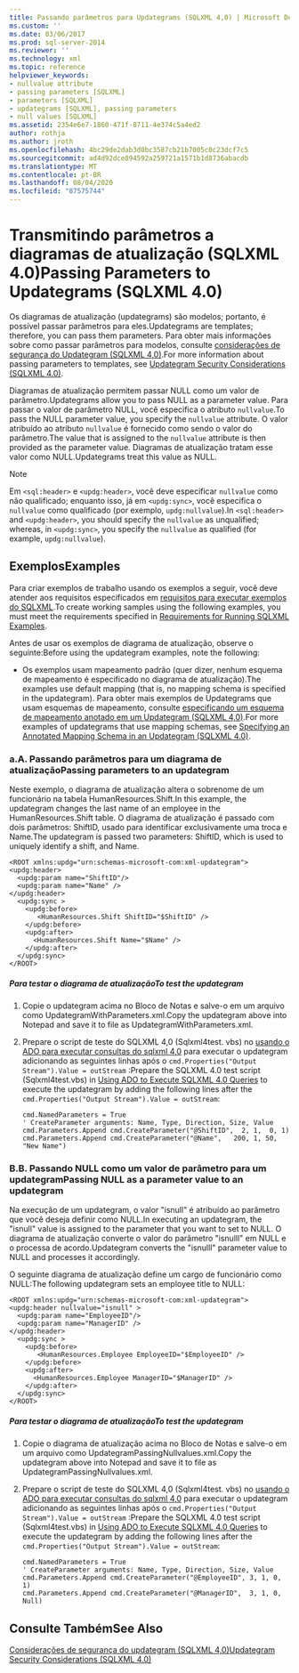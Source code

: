 ```yaml
---
title: Passando parâmetros para Updategrams (SQLXML 4,0) | Microsoft Docs
ms.custom: ''
ms.date: 03/06/2017
ms.prod: sql-server-2014
ms.reviewer: ''
ms.technology: xml
ms.topic: reference
helpviewer_keywords:
- nullvalue attribute
- passing parameters [SQLXML]
- parameters [SQLXML]
- updategrams [SQLXML], passing parameters
- null values [SQLXML]
ms.assetid: 2354e6e7-1860-471f-8711-4e374c5a4ed2
author: rothja
ms.author: jroth
ms.openlocfilehash: 4bc29de2dab3d0bc3587cb21b7005c0c23dcf7c5
ms.sourcegitcommit: ad4d92dce894592a259721a1571b1d8736abacdb
ms.translationtype: MT
ms.contentlocale: pt-BR
ms.lasthandoff: 08/04/2020
ms.locfileid: "87575744"
---
```

# <a name="passing-parameters-to-updategrams-sqlxml-40"></a><span data-ttu-id="c653d-102">Transmitindo parâmetros a diagramas de atualização (SQLXML 4.0)</span><span class="sxs-lookup"><span data-stu-id="c653d-102">Passing Parameters to Updategrams (SQLXML 4.0)</span></span>
  <span data-ttu-id="c653d-103">Os diagramas de atualização (updategrams) são modelos; portanto, é possível passar parâmetros para eles.</span><span class="sxs-lookup"><span data-stu-id="c653d-103">Updategrams are templates; therefore, you can pass them parameters.</span></span> <span data-ttu-id="c653d-104">Para obter mais informações sobre como passar parâmetros para modelos, consulte [considerações de segurança do Updategram &#40;SQLXML 4,0&#41;](../security/updategram-security-considerations-sqlxml-4-0.md).</span><span class="sxs-lookup"><span data-stu-id="c653d-104">For more information about passing parameters to templates, see [Updategram Security Considerations &#40;SQLXML 4.0&#41;](../security/updategram-security-considerations-sqlxml-4-0.md).</span></span>  
  
 <span data-ttu-id="c653d-105">Diagramas de atualização permitem passar NULL como um valor de parâmetro.</span><span class="sxs-lookup"><span data-stu-id="c653d-105">Updategrams allow you to pass NULL as a parameter value.</span></span> <span data-ttu-id="c653d-106">Para passar o valor de parâmetro NULL, você especifica o atributo `nullvalue`.</span><span class="sxs-lookup"><span data-stu-id="c653d-106">To pass the NULL parameter value, you specify the `nullvalue` attribute.</span></span> <span data-ttu-id="c653d-107">O valor atribuído ao atributo `nullvalue` é fornecido como sendo o valor do parâmetro.</span><span class="sxs-lookup"><span data-stu-id="c653d-107">The value that is assigned to the `nullvalue` attribute is then provided as the parameter value.</span></span> <span data-ttu-id="c653d-108">Diagramas de atualização tratam esse valor como NULL.</span><span class="sxs-lookup"><span data-stu-id="c653d-108">Updategrams treat this value as NULL.</span></span>  
  
> [!NOTE]  
>  <span data-ttu-id="c653d-109">Em `<sql:header>` e `<updg:header>`, você deve especificar `nullvalue` como não qualificado; enquanto isso, já em `<updg:sync>`, você especifica o `nullvalue` como qualificado (por exemplo, `updg:nullvalue`).</span><span class="sxs-lookup"><span data-stu-id="c653d-109">In `<sql:header>` and `<updg:header>`, you should specify the `nullvalue` as unqualified; whereas, in `<updg:sync>`, you specify the `nullvalue` as qualified (for example, `updg:nullvalue`).</span></span>  
  
## <a name="examples"></a><span data-ttu-id="c653d-110">Exemplos</span><span class="sxs-lookup"><span data-stu-id="c653d-110">Examples</span></span>  
 <span data-ttu-id="c653d-111">Para criar exemplos de trabalho usando os exemplos a seguir, você deve atender aos requisitos especificados em [requisitos para executar exemplos do SQLXML](../../sqlxml/requirements-for-running-sqlxml-examples.md).</span><span class="sxs-lookup"><span data-stu-id="c653d-111">To create working samples using the following examples, you must meet the requirements specified in [Requirements for Running SQLXML Examples](../../sqlxml/requirements-for-running-sqlxml-examples.md).</span></span>  
  
 <span data-ttu-id="c653d-112">Antes de usar os exemplos de diagrama de atualização, observe o seguinte:</span><span class="sxs-lookup"><span data-stu-id="c653d-112">Before using the updategram examples, note the following:</span></span>  
  
-   <span data-ttu-id="c653d-113">Os exemplos usam mapeamento padrão (quer dizer, nenhum esquema de mapeamento é especificado no diagrama de atualização).</span><span class="sxs-lookup"><span data-stu-id="c653d-113">The examples use default mapping (that is, no mapping schema is specified in the updategram).</span></span> <span data-ttu-id="c653d-114">Para obter mais exemplos de Updategrams que usam esquemas de mapeamento, consulte [especificando um esquema de mapeamento anotado em um Updategram &#40;SQLXML 4,0&#41;](specifying-an-annotated-mapping-schema-in-an-updategram-sqlxml-4-0.md).</span><span class="sxs-lookup"><span data-stu-id="c653d-114">For more examples of updategrams that use mapping schemas, see [Specifying an Annotated Mapping Schema in an Updategram &#40;SQLXML 4.0&#41;](specifying-an-annotated-mapping-schema-in-an-updategram-sqlxml-4-0.md).</span></span>  
  
### <a name="a-passing-parameters-to-an-updategram"></a><span data-ttu-id="c653d-115">a.</span><span class="sxs-lookup"><span data-stu-id="c653d-115">A.</span></span> <span data-ttu-id="c653d-116">Passando parâmetros para um diagrama de atualização</span><span class="sxs-lookup"><span data-stu-id="c653d-116">Passing parameters to an updategram</span></span>  
 <span data-ttu-id="c653d-117">Neste exemplo, o diagrama de atualização altera o sobrenome de um funcionário na tabela HumanResources.Shift.</span><span class="sxs-lookup"><span data-stu-id="c653d-117">In this example, the updategram changes the last name of an employee in the HumanResources.Shift table.</span></span> <span data-ttu-id="c653d-118">O diagrama de atualização é passado com dois parâmetros: ShiftID, usado para identificar exclusivamente uma troca e Name.</span><span class="sxs-lookup"><span data-stu-id="c653d-118">The updategram is passed two parameters: ShiftID, which is used to uniquely identify a shift, and Name.</span></span>  
  
```  
<ROOT xmlns:updg="urn:schemas-microsoft-com:xml-updategram">  
<updg:header>  
  <updg:param name="ShiftID"/>  
  <updg:param name="Name" />  
</updg:header>  
  <updg:sync >  
    <updg:before>  
       <HumanResources.Shift ShiftID="$ShiftID" />  
    </updg:before>  
    <updg:after>  
      <HumanResources.Shift Name="$Name" />  
    </updg:after>  
  </updg:sync>  
</ROOT>  
```  
  
##### <a name="to-test-the-updategram"></a><span data-ttu-id="c653d-119">Para testar o diagrama de atualização</span><span class="sxs-lookup"><span data-stu-id="c653d-119">To test the updategram</span></span>  
  
1.  <span data-ttu-id="c653d-120">Copie o updategram acima no Bloco de Notas e salve-o em um arquivo como UpdategramWithParameters.xml.</span><span class="sxs-lookup"><span data-stu-id="c653d-120">Copy the updategram above into Notepad and save it to file as UpdategramWithParameters.xml.</span></span>  
  
2.  <span data-ttu-id="c653d-121">Prepare o script de teste do SQLXML 4,0 (Sqlxml4test. vbs) no [usando o ADO para executar consultas do sqlxml 4,0](../../sqlxml/using-ado-to-execute-sqlxml-4-0-queries.md) para executar o updategram adicionando as seguintes linhas após o `cmd.Properties("Output Stream").Value = outStream` :</span><span class="sxs-lookup"><span data-stu-id="c653d-121">Prepare the SQLXML 4.0 test script (Sqlxml4test.vbs) in [Using ADO to Execute SQLXML 4.0 Queries](../../sqlxml/using-ado-to-execute-sqlxml-4-0-queries.md) to execute the updategram by adding the following lines after the `cmd.Properties("Output Stream").Value = outStream`:</span></span>  
  
    ```  
    cmd.NamedParameters = True  
    ' CreateParameter arguments: Name, Type, Direction, Size, Value  
    cmd.Parameters.Append cmd.CreateParameter("@ShiftID",  2, 1,  0, 1)  
    cmd.Parameters.Append cmd.CreateParameter("@Name",   200, 1, 50, "New Name")  
    ```  
  
### <a name="b-passing-null-as-a-parameter-value-to-an-updategram"></a><span data-ttu-id="c653d-122">B.</span><span class="sxs-lookup"><span data-stu-id="c653d-122">B.</span></span> <span data-ttu-id="c653d-123">Passando NULL como um valor de parâmetro para um updategram</span><span class="sxs-lookup"><span data-stu-id="c653d-123">Passing NULL as a parameter value to an updategram</span></span>  
 <span data-ttu-id="c653d-124">Na execução de um updategram, o valor "isnull" é atribuído ao parâmetro que você deseja definir como NULL.</span><span class="sxs-lookup"><span data-stu-id="c653d-124">In executing an updategram, the "isnull" value is assigned to the parameter that you want to set to NULL.</span></span> <span data-ttu-id="c653d-125">O diagrama de atualização converte o valor do parâmetro "isnulll" em NULL e o processa de acordo.</span><span class="sxs-lookup"><span data-stu-id="c653d-125">Updategram converts the "isnulll" parameter value to NULL and processes it accordingly.</span></span>  
  
 <span data-ttu-id="c653d-126">O seguinte diagrama de atualização define um cargo de funcionário como NULL:</span><span class="sxs-lookup"><span data-stu-id="c653d-126">The following updategram sets an employee title to NULL:</span></span>  
  
```  
<ROOT xmlns:updg="urn:schemas-microsoft-com:xml-updategram">  
<updg:header nullvalue="isnull" >  
  <updg:param name="EmployeeID"/>  
  <updg:param name="ManagerID" />  
</updg:header>  
  <updg:sync >  
    <updg:before>  
       <HumanResources.Employee EmployeeID="$EmployeeID" />  
    </updg:before>  
    <updg:after>  
      <HumanResources.Employee ManagerID="$ManagerID" />  
    </updg:after>  
  </updg:sync>  
</ROOT>  
```  
  
##### <a name="to-test-the-updategram"></a><span data-ttu-id="c653d-127">Para testar o diagrama de atualização</span><span class="sxs-lookup"><span data-stu-id="c653d-127">To test the updategram</span></span>  
  
1.  <span data-ttu-id="c653d-128">Copie o diagrama de atualização acima no Bloco de Notas e salve-o em um arquivo como UpdategramPassingNullvalues.xml.</span><span class="sxs-lookup"><span data-stu-id="c653d-128">Copy the updategram above into Notepad and save it to file as UpdategramPassingNullvalues.xml.</span></span>  
  
2.  <span data-ttu-id="c653d-129">Prepare o script de teste do SQLXML 4,0 (Sqlxml4test. vbs) no [usando o ADO para executar consultas do sqlxml 4,0](../../sqlxml/using-ado-to-execute-sqlxml-4-0-queries.md) para executar o updategram adicionando as seguintes linhas após o `cmd.Properties("Output Stream").Value = outStream` :</span><span class="sxs-lookup"><span data-stu-id="c653d-129">Prepare the SQLXML 4.0 test script (Sqlxml4test.vbs) in [Using ADO to Execute SQLXML 4.0 Queries](../../sqlxml/using-ado-to-execute-sqlxml-4-0-queries.md) to execute the updategram by adding the following lines after the `cmd.Properties("Output Stream").Value = outStream`:</span></span>  
  
    ```  
    cmd.NamedParameters = True  
    ' CreateParameter arguments: Name, Type, Direction, Size, Value   
    cmd.Parameters.Append cmd.CreateParameter("@EmployeeID", 3, 1, 0, 1)  
    cmd.Parameters.Append cmd.CreateParameter("@ManagerID",  3, 1, 0, Null)  
    ```  
  
## <a name="see-also"></a><span data-ttu-id="c653d-130">Consulte Também</span><span class="sxs-lookup"><span data-stu-id="c653d-130">See Also</span></span>  
 [<span data-ttu-id="c653d-131">Considerações de segurança do updategram &#40;SQLXML 4,0&#41;</span><span class="sxs-lookup"><span data-stu-id="c653d-131">Updategram Security Considerations &#40;SQLXML 4.0&#41;</span></span>](../security/updategram-security-considerations-sqlxml-4-0.md)  
  
  
